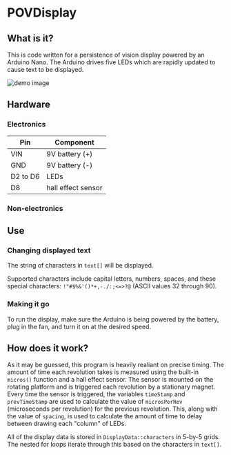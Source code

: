# POVDisplay

## What is it? 

This is code written for a persistence of vision display powered by an Arduino Nano. The Arduino drives five LEDs which are rapidly updated to cause text to be displayed. 

![demo image](images/POVDisplay1.gif)

## Hardware

### Electronics
 
| Pin      | Component          |
| -------- | ------------------ |
| VIN      | 9V battery (+)     |
| GND      | 9V battery (-)     |
| D2 to D6 | LEDs               |
| D8       | hall effect sensor |

### Non-electronics



## Use

### Changing displayed text

The string of characters in `text[]` will be displayed. 

Supported characters include capital letters, numbers, spaces, and these special characters: `!"#$%&'()*+,-./:;<=>?@` (ASCII values 32 through 90). 

### Making it go

To run the display, make sure the Arduino is being powered by the battery, plug in the fan, and turn it on at the desired speed. 

## How does it work? 

As it may be guessed, this program is heavily realiant on precise timing. The amount of time each revolution takes is measured using the built-in `micros()` function and a hall effect sensor. The sensor is mounted on the rotating platform and is triggered each revolution by a stationary magnet. Every time the sensor is triggered, the variables `timeStamp` and `prevTimeStamp` are used to calculate the value of `microsPerRev` (microseconds per revolution) for the previous revolution. This, along with the value of `spacing`, is used to calculate the amount of time to delay between drawing each "column" of LEDs. 

All of the display data is stored in `DisplayData::characters` in 5-by-5 grids. The nested for loops iterate through this based on the characters in `text[]`. 
